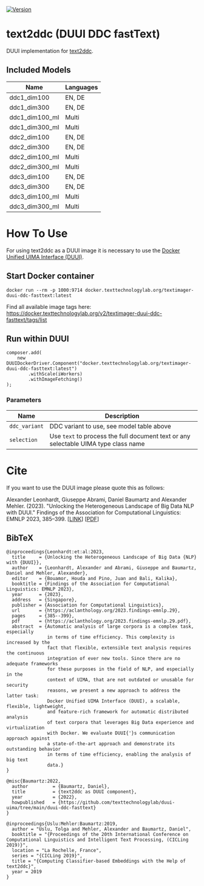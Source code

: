 [![Version](https://img.shields.io/static/v1?label=duui-transformers-sentiment&message=2.3.3&color=blue)](https://docker.texttechnologylab.org/v2/textimager-duui-ddc-fasttext/tags/list)

# text2ddc (DUUI DDC fastText)

DUUI implementation for [text2ddc](https://www.texttechnologylab.org/applications/text2ddc/).

## Included Models

| Name        | Languages |
| ----------- | --------- |
| ddc1_dim100 | EN, DE    |
| ddc1_dim300 | EN, DE    |
| ddc1_dim100_ml | Multi  |
| ddc1_dim300_ml | Multi  |
| ddc2_dim100 | EN, DE    |
| ddc2_dim300 | EN, DE    |
| ddc2_dim100_ml | Multi  |
| ddc2_dim300_ml | Multi  |
| ddc3_dim100 | EN, DE    |
| ddc3_dim300 | EN, DE    |
| ddc3_dim100_ml | Multi  |
| ddc3_dim300_ml | Multi  |

# How To Use

For using text2ddc as a DUUI image it is necessary to use the [Docker Unified UIMA Interface (DUUI)](https://github.com/texttechnologylab/DockerUnifiedUIMAInterface).

## Start Docker container

```
docker run --rm -p 1000:9714 docker.texttechnologylab.org/textimager-duui-ddc-fasttext:latest
```

Find all available image tags here: https://docker.texttechnologylab.org/v2/textimager-duui-ddc-fasttext/tags/list

## Run within DUUI

```
composer.add(
    new DUUIDockerDriver.Component("docker.texttechnologylab.org/textimager-duui-ddc-fasttext:latest")
        .withScale(iWorkers)
        .withImageFetching()
);
```

### Parameters

| Name | Description |
| ---- | ----------- |
| `ddc_variant` | DDC variant to use, see model table above |
| `selection`   | Use `text` to process the full document text or any selectable UIMA type class name |

# Cite

If you want to use the DUUI image please quote this as follows:

Alexander Leonhardt, Giuseppe Abrami, Daniel Baumartz and Alexander Mehler. (2023). "Unlocking the Heterogeneous Landscape of Big Data NLP with DUUI." Findings of the Association for Computational Linguistics: EMNLP 2023, 385–399. [[LINK](https://aclanthology.org/2023.findings-emnlp.29)] [[PDF](https://aclanthology.org/2023.findings-emnlp.29.pdf)]

## BibTeX

```
@inproceedings{Leonhardt:et:al:2023,
  title     = {Unlocking the Heterogeneous Landscape of Big Data {NLP} with {DUUI}},
  author    = {Leonhardt, Alexander and Abrami, Giuseppe and Baumartz, Daniel and Mehler, Alexander},
  editor    = {Bouamor, Houda and Pino, Juan and Bali, Kalika},
  booktitle = {Findings of the Association for Computational Linguistics: EMNLP 2023},
  year      = {2023},
  address   = {Singapore},
  publisher = {Association for Computational Linguistics},
  url       = {https://aclanthology.org/2023.findings-emnlp.29},
  pages     = {385--399},
  pdf       = {https://aclanthology.org/2023.findings-emnlp.29.pdf},
  abstract  = {Automatic analysis of large corpora is a complex task, especially
               in terms of time efficiency. This complexity is increased by the
               fact that flexible, extensible text analysis requires the continuous
               integration of ever new tools. Since there are no adequate frameworks
               for these purposes in the field of NLP, and especially in the
               context of UIMA, that are not outdated or unusable for security
               reasons, we present a new approach to address the latter task:
               Docker Unified UIMA Interface (DUUI), a scalable, flexible, lightweight,
               and feature-rich framework for automatic distributed analysis
               of text corpora that leverages Big Data experience and virtualization
               with Docker. We evaluate DUUI{'}s communication approach against
               a state-of-the-art approach and demonstrate its outstanding behavior
               in terms of time efficiency, enabling the analysis of big text
               data.}
}

@misc{Baumartz:2022,
  author         = {Baumartz, Daniel},
  title          = {text2ddc as DUUI component},
  year           = {2022},
  howpublished   = {https://github.com/texttechnologylab/duui-uima/tree/main/duui-ddc-fasttext}
}

@inproceedings{Uslu:Mehler:Baumartz:2019,
  author = "Uslu, Tolga and Mehler, Alexander and Baumartz, Daniel",
  booktitle = "{Proceedings of the 20th International Conference on Computational Linguistics and Intelligent Text Processing, (CICLing 2019)}",
  location = "La Rochelle, France",
  series = "{CICLing 2019}",
  title = "{Computing Classifier-based Embeddings with the Help of text2ddc}",
  year = 2019
}
```

